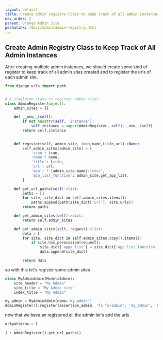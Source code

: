```yaml
---
layout: default
title: Create admin registry class to keep track of all admin instances
nav_order: 2
parent: Django Admin Site
permalink: /docs/admin/admin-registry.html
---
```


## Create Admin Registry Class to Keep Track of All Admin Instances

After creating multiple admin instances, we should create some kind of register to keep track of all admin sites created and to register the urls of each admin site.

```python
from django.urls import path


# A singleton class to register admin sites
class AdminRegister(object):
    admin_sites = {}

    def __new__(self):
        if not hasattr(self, 'instance'):
            self.instance = super(AdminRegister, self).__new__(self)
        return self.instance
        

    def register(self, admin_site, icon,name,title,url)->None:
        self.admin_sites[admin_site] = {
            'icon': icon,
            'name': name,
            'title': title,
            'url': url,
            'app': f'{admin_site.name}:index',
            'app_list_function': admin_site.get_app_list,
        }

    def get_url_paths(self)->list:
        paths = []
        for site, site_dict in self.admin_sites.items():
            paths.append(path(site_dict['url'], site.urls))
        return paths

    def get_admin_sites(self)->dict:
        return self.admin_sites

    def get_admin_sites(self, request)->list:
        data = []
        for site, site_dict in self.admin_sites.copy().items():
            if site.has_permission(request):
                site_dict['apps_list'] = site_dict['app_list_function'](request) if request else None
                data.append(site_dict)

        return data

```

so with this let's register some admin sites
    
```python
class MyAdminAdmin(ModelsAdmin):
    site_header = "My Admin"
    site_title = "My Admin site"
    index_title = "My Admin"

my_admin = MyAdminAdmin(name='my_admin')
AdminRegister().register(assertion_admin, 'fa fa-admin', 'my_admin', 'my_admin', 'my_admin/')
```


now that we have an registered all the admin let's add the urls
```python
urlpatterns = [
    ...
] + AdminRegister().get_url_paths()
```
